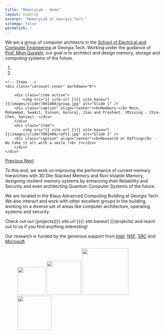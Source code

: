 ```yaml
---
title: "MemoryLab - Home"
layout: homelay
excerpt: "MemoryLab at Georgia Tech."
sitemap: false
permalink: /
---
```


We are a group of computer architects in the [School of Electrical and Computer Engineering](https://www.ece.gatech.edu/) at Georgia Tech. Working under the guidance of [Prof. Moin Qureshi](https://moin.ece.gatech.edu/), our goal is to architect and design memory, storage and computing systems of the future. 

<div markdown="0" id="carousel" class="carousel slide" data-ride="carousel" data-interval="5000" data-pause="hover" >
    <!-- Menu -->
    <ol class="carousel-indicators">
        <li data-target="#carousel" data-slide-to="0" class="active"></li>
        <li data-target="#carousel" data-slide-to="1"></li>
    </ol>

    <!-- Items -->
    <div class="carousel-inner" markdown="0">

        <div class="item active">
            <img src="{{ site.url }}{{ site.baseurl }}/images/slider7001400/group.jpg" alt="Slide 1" />
	    <div class="caption" align="center"><b>Members:</b> Moin, Mohammad, Swamit, Vinson, Gururaj, Jian and Prashant. (Missing - Chia-Chen, Sanjay). </div> 
        </div>
        <div class="item">
            <img src="{{ site.url }}{{ site.baseurl }}/images/slider7001400/raft1.jpg" alt="Slide 2" />
	    <div class="caption" align="center"><b>Research or Rafting</b> - We take it all with a smile !<br /></div>
        </div>
    </div> 
  <a class="left carousel-control" href="#carousel" role="button" data-slide="prev">
    <span class="glyphicon glyphicon-chevron-left" aria-hidden="true"></span>
    <span class="sr-only">Previous</span>
  </a>
  <a class="right carousel-control" href="#carousel" role="button" data-slide="next">
    <span class="glyphicon glyphicon-chevron-right" aria-hidden="true"></span>
    <span class="sr-only">Next</span>
  </a>
</div>


To this end, we work on improving the performance of current memory hierarchies with  3D Die-Stacked Memory and Non-Volatile Memory, designing resilient memory systems by enhancing their Reliability and Security and even architecting Quantum Computer Systems of the future. 

We are located in the Klaus Advanced Computing Building at Georgia Tech. We also interact and work with other excellent groups in the building, working on a diverse set of areas like computer architecture, operating systems and security. 

Check out our [projects]({{ site.url }}{{ site.baseurl }}/projects) and reach out to us if you find anything interesting!

Our research is funded by the generous support from [Intel](https://www.intel.com/content/www/us/en/homepage.html), [NSF](https://www.nsf.gov/), [SRC](https://www.src.org/) and [Microsoft](https://www.microsoft.com/en-us/).

<figure class="third">
  <img src="{{ site.url }}{{ site.baseurl }}/images/logopic/Logo_intel.png" style="width: 90px">
  <img src="{{ site.url }}{{ site.baseurl }}/images/logopic/Logo_NSF.jpg" style="width: 110px">
  <img src="{{ site.url }}{{ site.baseurl }}/images/logopic/Logo_SRC.png" style="width: 150px">
  <img src="{{ site.url }}{{ site.baseurl }}/images/logopic/Logo_Microsoft.png" style="width: 110px">
</figure>







